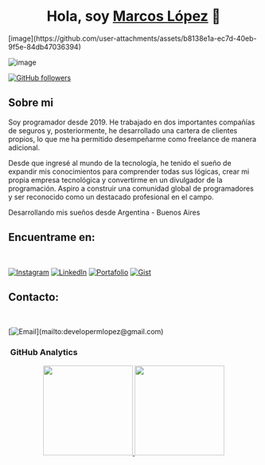 <div align="center">
<h1 align="center">Hola, soy <a href="https://portafolio-dev-2x2w.vercel.app/">Marcos López</a> 👋 </h1>
</div>
[image](https://github.com/user-attachments/assets/b8138e1a-ec7d-40eb-9f5e-84db47036394)

![image](https://github.com/user-attachments/assets/321713e9-6d6d-4d42-9fb7-ae8b5529d8f3)

[![GitHub followers](https://img.shields.io/github/followers/mlopezDeveloper?style=social)](https://github.com/mlopezDeveloper)

## Sobre mi
Soy programador desde 2019. He trabajado en dos importantes compañías de seguros y, posteriormente, he desarrollado una cartera de clientes propios, lo que me ha permitido desempeñarme como freelance de manera adicional.

Desde que ingresé al mundo de la tecnología, he tenido el sueño de expandir mis conocimientos para comprender todas sus lógicas, crear mi propia empresa tecnológica y convertirme en un divulgador de la programación. Aspiro a construir una comunidad global de programadores y ser reconocido como un destacado profesional en el campo.

Desarrollando mis sueños desde Argentina - Buenos Aires

## Encuentrame en:
<br>

[![Instagram](https://img.shields.io/badge/Instagram-@mlopezdev_-E4405F?style=for-the-badge&logo=instagram&logoColor=white&labelColor=101010)](https://www.instagram.com/MLOPEZDEV_/)
[![LinkedIn](https://img.shields.io/badge/LinkedIn-Lopez_Marcos-0077B5?style=for-the-badge&logo=linkedin&logoColor=white&labelColor=101010)](https://www.linkedin.com/in/marcos-antonio-lopez-561a69221)
[![Portafolio](https://img.shields.io/badge/Portafolio-14a1f0?style=for-the-badge&logo=dev.to&logoColor=white&labelColor=101010)](https://mlopezdeveloper.github.io/)
[![Gist](https://img.shields.io/badge/gist-39E09B?style=for-the-badge&logo=Linktree&logoColor=white&labelColor=101010)](https://gist.github.com/mlopezDeveloper)

## Contacto:
<br>

[![Email](https://img.shields.io/badge/developermlopez@gmail.com-email_personal_(respuesta_lenta)-D14836?style=for-the-badge&logo=gmail&logoColor=white&labelColor=101010)](mailto:developermlopez@gmail.com)

### &nbsp;GitHub Analytics

<p align="center">
<a href="https://github.com/Codermex-freelance">
  <img height="180em" src="https://github-readme-stats-eight-theta.vercel.app/api?username=mlopezDeveloper&show_icons=true&theme=algolia&include_all_commits=true&count_private=true"/>
  <img height="180em" src="https://github-readme-stats-eight-theta.vercel.app/api/top-langs/?username=mlopezDeveloper&layout=compact&langs_count=8&theme=algolia"/>
</a>
</p>









 
